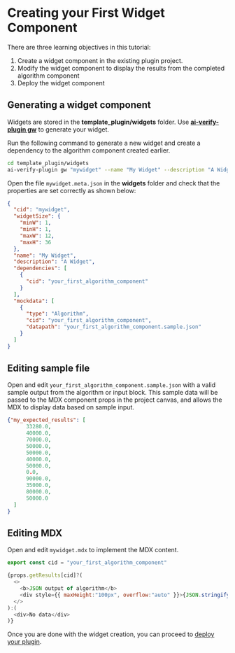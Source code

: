 # Creating your First Widget Component

There are three learning objectives in this tutorial:

1. Create a widget component in the existing plugin project.
2. Modify the widget component to display the results from the completed algorithm component
3. Deploy the widget component

## Generating a widget component

Widgets are stored in the **template_plugin/widgets** folder. Use [**ai-verify-plugin gw**](../plugins/widget/Plugin_Tool.md#generate-widget-alias-gw) to generate your widget.

Run the following command to generate a new widget and create a dependency to the algorithm component created earlier.

```bash
cd template_plugin/widgets
ai-verify-plugin gw "mywidget" --name "My Widget" --description "A Widget" --dep "Algorithm,your_first_algorithm_component"
```

Open the file `mywidget.meta.json` in the <b>widgets</b> folder and check that the properties are set correctly as shown below:

```JSON
{
  "cid": "mywidget",
  "widgetSize": {
    "minW": 1,
    "minH": 1,
    "maxW": 12,
    "maxH": 36
  },
  "name": "My Widget",
  "description": "A Widget",
  "dependencies": [
    {
      "cid": "your_first_algorithm_component"
    }
  ],
  "mockdata": [
    {
      "type": "Algorithm",
      "cid": "your_first_algorithm_component",
      "datapath": "your_first_algorithm_component.sample.json"
    }
  ]
}
```
## Editing sample file

Open and edit `your_first_algorithm_component.sample.json` with a valid sample output from the algorithm or input block. This sample data will be passed to the MDX component props in the project canvas, and allows the MDX to display data based on sample input.

```JSON
{"my_expected_results": [
      33280.0,
      40000.0,
      70000.0,
      50000.0,
      50000.0,
      40000.0,
      50000.0,
      0.0,
      90000.0,
      35000.0,
      80000.0,
      50000.0
  ]    
}
```

## Editing MDX

Open and edit `mywidget.mdx` to implement the MDX content.

```Javascript
export const cid = "your_first_algorithm_component"

{props.getResults[cid]?(
  <>
    <b>JSON output of algorithm</b>
    <div style={{ maxHeight:"100px", overflow:"auto" }}>{JSON.stringify(props.getResults(cid))}</div>
  </>
):(
  <div>No data</div>
)}
```

Once you are done with the widget creation, you can proceed to [deploy your plugin](./deploy_your_plugin.md).
